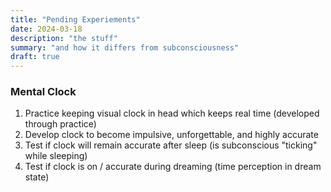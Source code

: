```yaml
---
title: "Pending Experiements"
date: 2024-03-18
description: "the stuff"
summary: "and how it differs from subconsciousness"
draft: true
---
```



### Mental Clock
1. Practice keeping visual clock in head which keeps real time (developed through practice)
2. Develop clock to become impulsive, unforgettable, and highly accurate
3. Test if clock will remain accurate after sleep (is subconscious "ticking" while sleeping)
4. Test if clock is on / accurate during dreaming (time perception in dream state)

